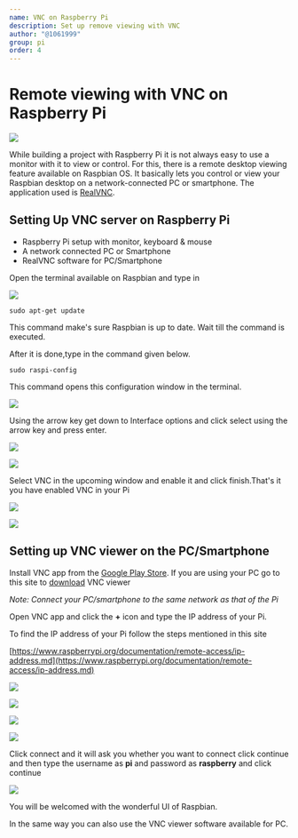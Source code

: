 ```yaml
---
name: VNC on Raspberry Pi
description: Set up remove viewing with VNC
author: "@1061999"
group: pi
order: 4
---
```


# Remote viewing with VNC on Raspberry Pi

![](img/thumbnail.png)

While building a project with Raspberry Pi it is not always easy to use a monitor with it to view or control. For this, there is a remote desktop viewing feature available on Raspbian OS. It basically lets you control or view your Raspbian desktop on a network-connected PC or smartphone. The application used is [RealVNC](https://www.realvnc.com/en/).

## Setting Up VNC server on Raspberry Pi

- Raspberry Pi setup with monitor, keyboard & mouse
- A network connected PC or Smartphone
- RealVNC software for PC/Smartphone

Open the terminal available on Raspbian and type in

![](img/terminal.png)

    sudo apt-get update

This command make's sure Raspbian is up to date. Wait till the command is executed.

After it is done,type in the command given below.

    sudo raspi-config

This command opens this configuration window in the terminal.

![](img/raspi_config.png)

Using the arrow key get down to Interface options and click select using the arrow key and press enter.

![](img/raspi_config_options.png)

![](img/raspi_config_interfacing.png)

Select VNC in the upcoming window and enable it and click finish.That's it you have enabled VNC in your Pi

![](img/enable_graphical_remote.png)

![](img/confirm.png)

## Setting up VNC viewer on the PC/Smartphone

Install VNC app from the [Google Play Store](https://play.google.com/store/apps/details?id=com.realvnc.viewer.android&hl=en). If you are using your PC go to this site to [download](https://www.realvnc.com/en/connect/download/viewer/) VNC viewer

*Note: Connect your PC/smartphone to the same network as that of the Pi*

Open VNC app and click the **+** icon and type the IP address of your Pi.

To find the IP address of your Pi follow the steps mentioned in this site

[https://www.raspberrypi.org/documentation/remote-access/ip-address.md](https://www.raspberrypi.org/documentation/remote-access/ip-address.md)

![](img/find_ip_1.png)

![](img/find_ip_2.png)

![](img/find_ip_3.png)

![](img/find_ip_4.png)

Click connect and it will ask you whether you want to connect click continue and then type the username as **pi** and password as **raspberry** and click continue

![](img/vnc_view.png)

You will be welcomed with the wonderful UI of Raspbian.

In the same way you can also use the VNC viewer software available for PC.
